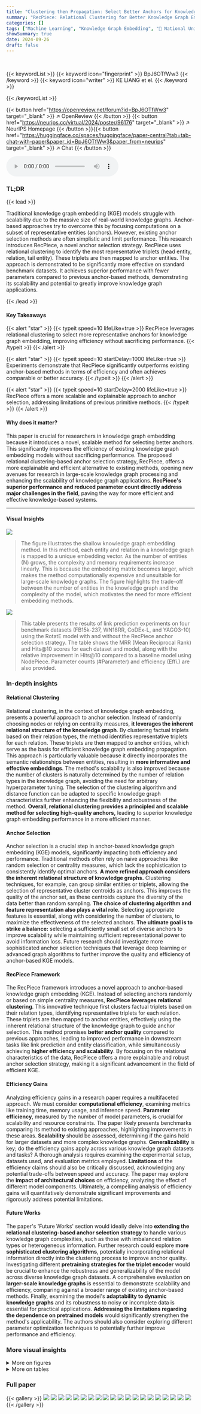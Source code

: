 ```yaml
---
title: "Clustering then Propagation: Select Better Anchors for Knowledge Graph Embedding"
summary: "RecPiece: Relational Clustering for Better Knowledge Graph Embedding Anchors"
categories: []
tags: ["Machine Learning", "Knowledge Graph Embedding", "🏢 National University of Defense Technology",]
showSummary: true
date: 2024-09-26
draft: false
---
```


<br>

{{< keywordList >}}
{{< keyword icon="fingerprint" >}} BpJ6OTfWw3 {{< /keyword >}}
{{< keyword icon="writer" >}} KE LIANG et el. {{< /keyword >}}
 
{{< /keywordList >}}

{{< button href="https://openreview.net/forum?id=BpJ6OTfWw3" target="_blank" >}}
↗ OpenReview
{{< /button >}}
{{< button href="https://neurips.cc/virtual/2024/poster/96176" target="_blank" >}}
↗ NeurIPS Homepage
{{< /button >}}{{< button href="https://huggingface.co/spaces/huggingface/paper-central?tab=tab-chat-with-paper&paper_id=BpJ6OTfWw3&paper_from=neurips" target="_blank" >}}
↗ Chat
{{< /button >}}



<audio controls>
    <source src="https://ai-paper-reviewer.com/BpJ6OTfWw3/podcast.wav" type="audio/wav">
    Your browser does not support the audio element.
</audio>


### TL;DR


{{< lead >}}

Traditional knowledge graph embedding (KGE) models struggle with scalability due to the massive size of real-world knowledge graphs.  Anchor-based approaches try to overcome this by focusing computations on a subset of representative entities (anchors). However, existing anchor selection methods are often simplistic and limit performance.  This research introduces RecPiece, a novel anchor selection strategy.  RecPiece uses relational clustering to identify the most representative triplets (head entity, relation, tail entity).  These triplets are then mapped to anchor entities. The approach is demonstrated to be significantly more effective on standard benchmark datasets. It achieves superior performance with fewer parameters compared to previous anchor-based methods, demonstrating its scalability and potential to greatly improve knowledge graph applications.

{{< /lead >}}


#### Key Takeaways

{{< alert "star" >}}
{{< typeit speed=10 lifeLike=true >}} RecPiece leverages relational clustering to select more representative anchors for knowledge graph embedding, improving efficiency without sacrificing performance. {{< /typeit >}}
{{< /alert >}}

{{< alert "star" >}}
{{< typeit speed=10 startDelay=1000 lifeLike=true >}} Experiments demonstrate that RecPiece significantly outperforms existing anchor-based methods in terms of efficiency and often achieves comparable or better accuracy. {{< /typeit >}}
{{< /alert >}}

{{< alert "star" >}}
{{< typeit speed=10 startDelay=2000 lifeLike=true >}} RecPiece offers a more scalable and explainable approach to anchor selection, addressing limitations of previous primitive methods. {{< /typeit >}}
{{< /alert >}}

#### Why does it matter?
This paper is crucial for researchers in knowledge graph embedding because it introduces a novel, scalable method for selecting better anchors. This significantly improves the efficiency of existing knowledge graph embedding models without sacrificing performance.  The proposed relational clustering-based anchor selection strategy, RecPiece, offers a more explainable and efficient alternative to existing methods, opening new avenues for research in large-scale knowledge graph processing and enhancing the scalability of knowledge graph applications.  **RecPiece's superior performance and reduced parameter count directly address major challenges in the field**, paving the way for more efficient and effective knowledge-based systems.

------
#### Visual Insights



![](https://ai-paper-reviewer.com/BpJ6OTfWw3/figures_1_1.jpg)

> The figure illustrates the shallow knowledge graph embedding method.  In this method, each entity and relation in a knowledge graph is mapped to a unique embedding vector. As the number of entities (N) grows, the complexity and memory requirements increase linearly. This is because the embedding matrix becomes larger, which makes the method computationally expensive and unsuitable for large-scale knowledge graphs. The figure highlights the trade-off between the number of entities in the knowledge graph and the complexity of the model, which motivates the need for more efficient embedding methods.





![](https://ai-paper-reviewer.com/BpJ6OTfWw3/tables_2_1.jpg)

> This table presents the results of link prediction experiments on four benchmark datasets (FB15k-237, WN18RR, CoDEx-L, and YAGO3-10) using the RotatE model with and without the RecPiece anchor selection strategy.  The table shows the MRR (Mean Reciprocal Rank) and Hits@10 scores for each dataset and model, along with the relative improvement in Hits@10 compared to a baseline model using NodePiece.  Parameter counts (#Parameter) and efficiency (Effi.) are also provided.





### In-depth insights


#### Relational Clustering
Relational clustering, in the context of knowledge graph embedding, presents a powerful approach to anchor selection.  Instead of randomly choosing nodes or relying on centrality measures, **it leverages the inherent relational structure of the knowledge graph**. By clustering factual triplets based on their relation types, the method identifies representative triplets for each relation. These triplets are then mapped to anchor entities, which serve as the basis for efficient knowledge graph embedding propagation. This approach is particularly valuable because it directly incorporates the semantic relationships between entities, resulting in **more informative and effective embeddings**. The method's scalability is also improved because the number of clusters is naturally determined by the number of relation types in the knowledge graph, avoiding the need for arbitrary hyperparameter tuning.  The selection of the clustering algorithm and distance function can be adapted to specific knowledge graph characteristics further enhancing the flexibility and robustness of the method. **Overall, relational clustering provides a principled and scalable method for selecting high-quality anchors,** leading to superior knowledge graph embedding performance in a more efficient manner.

#### Anchor Selection
Anchor selection is a crucial step in anchor-based knowledge graph embedding (KGE) models, significantly impacting both efficiency and performance.  Traditional methods often rely on naive approaches like random selection or centrality measures, which lack the sophistication to consistently identify optimal anchors.  **A more refined approach considers the inherent relational structure of knowledge graphs.**  Clustering techniques, for example, can group similar entities or triplets, allowing the selection of representative cluster centroids as anchors.  This improves the quality of the anchor set, as these centroids capture the diversity of the data better than random sampling.  **The choice of clustering algorithm and feature representation also plays a vital role.** Selecting appropriate features is essential, along with considering the number of clusters, to maximize the effectiveness of the selected anchors.  **The ultimate goal is to strike a balance:**  selecting a sufficiently small set of diverse anchors to improve scalability while maintaining sufficient representational power to avoid information loss.  Future research should investigate more sophisticated anchor selection techniques that leverage deep learning or advanced graph algorithms to further improve the quality and efficiency of anchor-based KGE models.

#### RecPiece Framework
The RecPiece framework introduces a novel approach to anchor-based knowledge graph embedding (KGE).  Instead of selecting anchors randomly or based on simple centrality measures, **RecPiece leverages relational clustering**. This innovative technique first clusters factual triplets based on their relation types, identifying representative triplets for each relation.  These triplets are then mapped to anchor entities, effectively using the inherent relational structure of the knowledge graph to guide anchor selection. This method promises **better anchor quality** compared to previous approaches, leading to improved performance in downstream tasks like link prediction and entity classification, while simultaneously achieving **higher efficiency and scalability**.  By focusing on the relational characteristics of the data, RecPiece offers a more explainable and robust anchor selection strategy, making it a significant advancement in the field of efficient KGE.

#### Efficiency Gains
Analyzing efficiency gains in a research paper requires a multifaceted approach.  We must consider **computational efficiency**, examining metrics like training time, memory usage, and inference speed.  **Parameter efficiency**, measured by the number of model parameters, is crucial for scalability and resource constraints. The paper likely presents benchmarks comparing its method to existing approaches, highlighting improvements in these areas.  **Scalability** should be assessed, determining if the gains hold for larger datasets and more complex knowledge graphs.  **Generalizability** is key; do the efficiency gains apply across various knowledge graph datasets and tasks? A thorough analysis requires examining the experimental setup, datasets used, and evaluation metrics employed.  **Limitations** of the efficiency claims should also be critically discussed, acknowledging any potential trade-offs between speed and accuracy. The paper may explore the **impact of architectural choices** on efficiency, analyzing the effect of different model components. Ultimately, a compelling analysis of efficiency gains will quantitatively demonstrate significant improvements and rigorously address potential limitations.

#### Future Works
The paper's 'Future Works' section would ideally delve into **extending the relational clustering-based anchor selection strategy** to handle various knowledge graph complexities, such as those with imbalanced relation types or heterogeneous information.  Further research could explore **more sophisticated clustering algorithms**, potentially incorporating relational information directly into the clustering process to improve anchor quality.  Investigating different **pretraining strategies for the triplet encoder** would be crucial to enhance the robustness and generalizability of the model across diverse knowledge graph datasets.  A comprehensive evaluation on **larger-scale knowledge graphs** is essential to demonstrate scalability and efficiency, comparing against a broader range of existing anchor-based methods.  Finally, examining the model's **adaptability to dynamic knowledge graphs** and its robustness to noisy or incomplete data is essential for practical applications.  **Addressing the limitations regarding the dependence on pretrained models** would significantly strengthen the method's applicability.  The authors should also consider exploring different parameter optimization techniques to potentially further improve performance and efficiency.


### More visual insights

<details>
<summary>More on figures
</summary>


![](https://ai-paper-reviewer.com/BpJ6OTfWw3/figures_3_1.jpg)

> This figure illustrates the RecPiece model, which uses a relational clustering-based anchor selection strategy. It shows the five main steps: feature preparation using encoder p(.), clustering the features of factual triplets using algorithm g(.) into |R| clusters (where |R| is the number of relation types), candidate triplet selection φa(.), triplet-entity mapping φb(.), and feature propagation using encoder f(.). The figure highlights the use of different colors for triplets based on their relation types and shows how the anchor set is constructed and used in link prediction and entity classification tasks.


![](https://ai-paper-reviewer.com/BpJ6OTfWw3/figures_7_1.jpg)

> This figure presents an ablation study to analyze the effects of different components of the RecPiece model on link prediction performance using the FB15k-237 dataset.  Subfigures (a), (b), and (c) individually show the impact of the triplet encoder (p(·)), clustering algorithm (g(·)), and distance function (dist(·)), respectively, by comparing performance metrics (MRR, Hits@1, Hits@3, Hits@10) with and without each component.


![](https://ai-paper-reviewer.com/BpJ6OTfWw3/figures_8_1.jpg)

> This figure compares the memory cost and running time of NodePiece and RecPiece on five benchmark datasets.  The bar chart visually represents the memory usage (in MB) and training time (in hours) for each model and dataset.  It demonstrates the efficiency gains achieved by RecPiece in terms of reduced resource consumption.


![](https://ai-paper-reviewer.com/BpJ6OTfWw3/figures_9_1.jpg)

> This figure presents ablation studies on the RecPiece model to demonstrate its sensitivity to different hyperparameters.  Subfigures (a) and (b) show how the model's performance changes with the number of pre-training epochs for different tasks (entity classification and link prediction). Subfigure (c) shows the effect of varying the total number of anchors on link prediction performance.


</details>




<details>
<summary>More on tables
</summary>


![](https://ai-paper-reviewer.com/BpJ6OTfWw3/tables_5_1.jpg)
> This table presents the link prediction results of four different datasets (FB15k-237, WN18RR, CoDEx-L, and YAGO 3-10) using three different methods: RotatE, NodePiece + RotatE, and RecPiece + RotatE.  The results are compared in terms of MRR (Mean Reciprocal Rank) and Hits@10, showing the percentage improvement of RecPiece + RotatE over NodePiece + RotatE.  The number of parameters for each model is also listed, and the efficiency (Effi.) is calculated as MRR/#parameters.

![](https://ai-paper-reviewer.com/BpJ6OTfWw3/tables_5_2.jpg)
> This table presents the results of entity classification experiments conducted on two subsets of the WD50k dataset.  The results compare the performance of several models, including MLP, COMPGCN, NodePiece+COMPGCN, and RecPiece+COMPGCN, across three metrics: ROC-AUC, PRC-AUC, and Hard Accuracy.  The table highlights the improvements achieved by using RecPiece, demonstrating its effectiveness in enhancing entity classification performance.

![](https://ai-paper-reviewer.com/BpJ6OTfWw3/tables_5_3.jpg)
> This table presents the statistics of six benchmark datasets used in the paper's experiments.  For each dataset, it shows the number of entities (#Ent.), the number of relations (#Rel.), and the total number of facts (#Fact).  The tasks performed on each dataset are also specified: LP for link prediction and EC for entity classification.

![](https://ai-paper-reviewer.com/BpJ6OTfWw3/tables_6_1.jpg)
> This table presents the ablation study on different anchor selection strategies. It compares the performance of RecPiece against other strategies like Random Selection, Node Degree Centrality (NDC), and Personalized PageRank (PPR). The results are shown for both entity prediction (EP) and relation prediction (RP) tasks using metrics like MRR and Hits@10.  The comparison highlights the effectiveness of RecPiece's relational clustering-based anchor selection strategy in improving performance.

![](https://ai-paper-reviewer.com/BpJ6OTfWw3/tables_6_2.jpg)
> This ablation study investigates the impact of using pretrained language models for feature preparation in RecPiece.  It compares the performance of RecPiece when using features pretrained using only knowledge graph structural information ('KG-self') versus using features pretrained with external textual information ('PLM'). The results are shown in terms of MRR and Hits@10 metrics, demonstrating the relative effectiveness of each pretraining approach on the link prediction task.

![](https://ai-paper-reviewer.com/BpJ6OTfWw3/tables_6_3.jpg)
> This table presents the results of an ablation study comparing two different clustering feature methods (triplet and entity features) used in the RecPiece model for link prediction on the FB15k-237 dataset.  It shows the MRR and Hits@10 scores for the RotatE model alone, the NodePiece + RotatE baseline, and RecPiece using each of the two clustering feature types.

![](https://ai-paper-reviewer.com/BpJ6OTfWw3/tables_8_1.jpg)
> This table presents the results of link prediction experiments on the OGB WikiKG-2 dataset.  It compares the performance of RecPiece + AutoSF against several other state-of-the-art knowledge graph embedding (KGE) models. The models are evaluated based on the MRR metric and the number of parameters used. The table highlights that RecPiece + AutoSF achieves a higher MRR with significantly fewer parameters than the other models, demonstrating its efficiency and scalability.

![](https://ai-paper-reviewer.com/BpJ6OTfWw3/tables_17_1.jpg)
> This table presents the statistics of six benchmark datasets used in the paper's experiments.  It shows the number of entities, relationships, edges, and the split of the data into training, validation, and test sets for each dataset. The tasks performed on each dataset (link prediction or entity classification) are also indicated.

</details>




### Full paper

{{< gallery >}}
<img src="https://ai-paper-reviewer.com/BpJ6OTfWw3/1.png" class="grid-w50 md:grid-w33 xl:grid-w25" />
<img src="https://ai-paper-reviewer.com/BpJ6OTfWw3/2.png" class="grid-w50 md:grid-w33 xl:grid-w25" />
<img src="https://ai-paper-reviewer.com/BpJ6OTfWw3/3.png" class="grid-w50 md:grid-w33 xl:grid-w25" />
<img src="https://ai-paper-reviewer.com/BpJ6OTfWw3/4.png" class="grid-w50 md:grid-w33 xl:grid-w25" />
<img src="https://ai-paper-reviewer.com/BpJ6OTfWw3/5.png" class="grid-w50 md:grid-w33 xl:grid-w25" />
<img src="https://ai-paper-reviewer.com/BpJ6OTfWw3/6.png" class="grid-w50 md:grid-w33 xl:grid-w25" />
<img src="https://ai-paper-reviewer.com/BpJ6OTfWw3/7.png" class="grid-w50 md:grid-w33 xl:grid-w25" />
<img src="https://ai-paper-reviewer.com/BpJ6OTfWw3/8.png" class="grid-w50 md:grid-w33 xl:grid-w25" />
<img src="https://ai-paper-reviewer.com/BpJ6OTfWw3/9.png" class="grid-w50 md:grid-w33 xl:grid-w25" />
<img src="https://ai-paper-reviewer.com/BpJ6OTfWw3/10.png" class="grid-w50 md:grid-w33 xl:grid-w25" />
<img src="https://ai-paper-reviewer.com/BpJ6OTfWw3/11.png" class="grid-w50 md:grid-w33 xl:grid-w25" />
<img src="https://ai-paper-reviewer.com/BpJ6OTfWw3/12.png" class="grid-w50 md:grid-w33 xl:grid-w25" />
<img src="https://ai-paper-reviewer.com/BpJ6OTfWw3/13.png" class="grid-w50 md:grid-w33 xl:grid-w25" />
<img src="https://ai-paper-reviewer.com/BpJ6OTfWw3/14.png" class="grid-w50 md:grid-w33 xl:grid-w25" />
<img src="https://ai-paper-reviewer.com/BpJ6OTfWw3/15.png" class="grid-w50 md:grid-w33 xl:grid-w25" />
<img src="https://ai-paper-reviewer.com/BpJ6OTfWw3/16.png" class="grid-w50 md:grid-w33 xl:grid-w25" />
<img src="https://ai-paper-reviewer.com/BpJ6OTfWw3/17.png" class="grid-w50 md:grid-w33 xl:grid-w25" />
<img src="https://ai-paper-reviewer.com/BpJ6OTfWw3/18.png" class="grid-w50 md:grid-w33 xl:grid-w25" />
<img src="https://ai-paper-reviewer.com/BpJ6OTfWw3/19.png" class="grid-w50 md:grid-w33 xl:grid-w25" />
<img src="https://ai-paper-reviewer.com/BpJ6OTfWw3/20.png" class="grid-w50 md:grid-w33 xl:grid-w25" />
{{< /gallery >}}